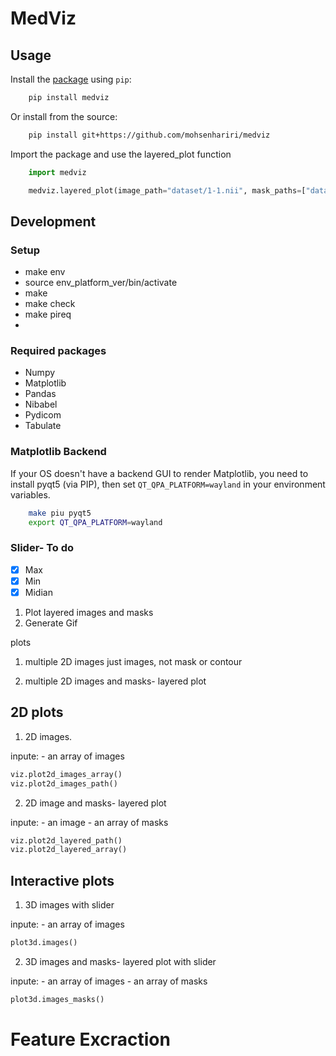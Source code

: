 # MedViz

## Usage

Install the [package](https://pypi.org/project/medviz/) using `pip`:

```bash
    pip install medviz
```

Or install from the source:

```bash
    pip install git+https://github.com/mohsenhariri/medviz
```



Import the package and use the layered_plot function

```python
    import medviz

    medviz.layered_plot(image_path="dataset/1-1.nii", mask_paths=["dataset/small_bowel.nii", "dataset/1-1-label.nii"], mask_colors=["red", "yellow"], title="Layered Plot")
```

## Development

### Setup

- make env
- source env_platform_ver/bin/activate
- make
- make check
- make pireq
- 
### Required packages

- Numpy
- Matplotlib
- Pandas
- Nibabel
- Pydicom
- Tabulate

### Matplotlib Backend
If your OS doesn't have a backend GUI to render Matplotlib, you need to install pyqt5 (via PIP), then set `QT_QPA_PLATFORM=wayland` in your environment variables.

```bash
    make piu pyqt5
    export QT_QPA_PLATFORM=wayland
```

### Slider- To do

- [x] Max
- [x] Min
- [x] Midian

1. Plot layered images and masks
2. Generate Gif



plots

1. multiple 2D images
just images, not mask or contour

2. multiple 2D images and masks- layered plot



## 2D plots
1. 2D images.

inpute:
    - an array of images

```python
viz.plot2d_images_array()
viz.plot2d_images_path()
```

2. 2D image and masks- layered plot

inpute:
    - an image
    - an array of masks
  

```python
viz.plot2d_layered_path()
viz.plot2d_layered_array()

```

## Interactive plots

1. 3D images with slider

inpute:
    - an array of images

```python
plot3d.images()
```

2. 3D images and masks- layered plot with slider

inpute:
    - an array of images
    - an array of masks
  
```python
plot3d.images_masks()
```


# Feature Excraction


